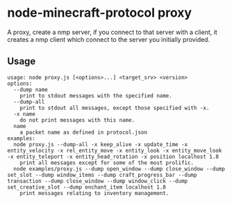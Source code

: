 # node-minecraft-protocol proxy

A proxy, create a nmp server, if you connect to that server with a client, it creates a nmp client which connect to the server you initially provided.

## Usage

```
usage: node proxy.js [<options>...] <target_srv> <version>
options:
  --dump name
    print to stdout messages with the specified name.
  --dump-all
    print to stdout all messages, except those specified with -x.
  -x name
    do not print messages with this name.
  name
    a packet name as defined in protocol.json
examples:
  node proxy.js --dump-all -x keep_alive -x update_time -x entity_velocity -x rel_entity_move -x entity_look -x entity_move_look -x entity_teleport -x entity_head_rotation -x position localhost 1.8
    print all messages except for some of the most prolific.
  node examples/proxy.js --dump open_window --dump close_window --dump set_slot --dump window_items --dump craft_progress_bar --dump transaction --dump close_window --dump window_click --dump set_creative_slot --dump enchant_item localhost 1.8
    print messages relating to inventory management.
```
